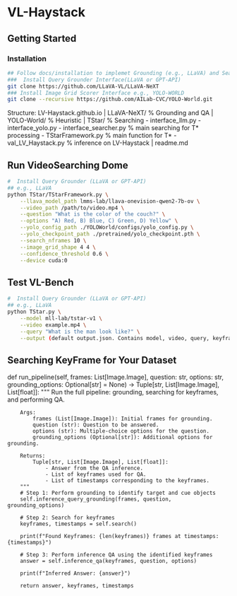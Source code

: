 # VL-Haystack

## Getting Started

### Installation

```bash
## Follow docs/installation to implemet Grounding (e.g., LLaVA) and Searching (e.g., YOLO) Function
###  Install Query Grounder Interface(LLaVA or GPT-API)
git clone https://github.com/LLaVA-VL/LLaVA-NeXT
### Install Image Grid Scorer Interface e.g., YOLO-WORLD
git clone --recursive https://github.com/AILab-CVC/YOLO-World.git
```

Structure:
LV-Haystack.github.io
    | LLaVA-NeXT/ % Grounding and QA
    | YOLO-World/ % Heuristic
    | TStar/      %  Searching
      - interface_llm.py
      - interface_yolo.py
      - interface_searcher.py % main searching for T* processing
      - TStarFramework.py     % main function for T*
      - val_LV_Haystack.py    % inference on LV-Haystack
    | readme.md  


## Run VideoSearching Dome

```bash
#  Install Query Grounder (LLaVA or GPT-API)
## e.g., LLaVA 
python TStar/TStarFramework.py \
    --llava_model_path lmms-lab/llava-onevision-qwen2-7b-ov \
    --video_path /path/to/video.mp4 \
    --question "What is the color of the couch?" \
    --options "A) Red, B) Blue, C) Green, D) Yellow" \
    --yolo_config_path ./YOLOWorld/configs/yolo_config.py \
    --yolo_checkpoint_path ./pretrained/yolo_checkpoint.pth \
    --search_nframes 10 \
    --image_grid_shape 4 4 \
    --confidence_threshold 0.6 \
    --device cuda:0
```


## Test VL-Bench

```bash
#  Install Query Grounder (LLaVA or GPT-API)
## e.g., LLaVA 
python TStar.py \
    --model mll-lab/tstar-v1 \
    --video example.mp4 \
    --query "What is the man look like?" \
    --output (default output.json. Contains model, video, query, keyframe-numbers, keyframe-jpg itself.)
```

## Searching KeyFrame for Your Dataset

 def run_pipeline(self, frames: List[Image.Image], question: str, options: str, grounding_options: Optional[str] = None) -> Tuple[str, List[Image.Image], List[float]]:
        """
        Run the full pipeline: grounding, searching for keyframes, and performing QA.

        Args:
            frames (List[Image.Image]): Initial frames for grounding.
            question (str): Question to be answered.
            options (str): Multiple-choice options for the question.
            grounding_options (Optional[str]): Additional options for grounding.

        Returns:
            Tuple[str, List[Image.Image], List[float]]:
                - Answer from the QA inference.
                - List of keyframes used for QA.
                - List of timestamps corresponding to the keyframes.
        """
        # Step 1: Perform grounding to identify target and cue objects
        self.inference_query_grounding(frames, question, grounding_options)

        # Step 2: Search for keyframes
        keyframes, timestamps = self.search()

        print(f"Found Keyframes: {len(keyframes)} frames at timestamps: {timestamps}")

        # Step 3: Perform inference QA using the identified keyframes
        answer = self.inference_qa(keyframes, question, options)

        print(f"Inferred Answer: {answer}")

        return answer, keyframes, timestamps
